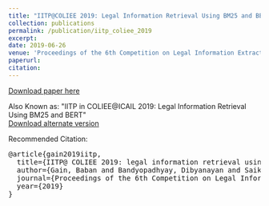 ```yaml
---
title: "IITP@COLIEE 2019: Legal Information Retrieval Using BM25 and BERT"
collection: publications
permalink: /publication/iitp_coliee_2019
excerpt:
date: 2019-06-26
venue: 'Proceedings of the 6th Competition on Legal Information Extraction/Entailment. COLIEE'
paperurl:
citation: 
---
```


[Download paper here](http://babangain.github.io/files/Iitp_coliee_2019_Legal_information_retrieval_using_bm25_and_bert.pdf)

Also Known as: "IITP in COLIEE@ICAIL 2019: Legal Information Retrieval Using BM25 and BERT"  
[Download alternate version](http://babangain.github.io/files/iitp_in_coliee_at_icail_legal_information_retrieval_using_bm25_and_bert.pdf)  


Recommended Citation: 
<pre>
@article{gain2019iitp,
  title={IITP@ COLIEE 2019: legal information retrieval using BM25 and BERT},
  author={Gain, Baban and Bandyopadhyay, Dibyanayan and Saikh, Tanik and Ekbal, Asif},
  journal={Proceedings of the 6th Competition on Legal Information Extraction/Entailment. COLIEE},
  year={2019}
}
</pre>
